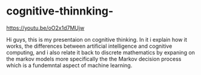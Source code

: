 # cognitive-thinnking-

https://youtu.be/oO2x1d7MUjw

Hi guys, this is my presentaion on cognitive thinking. In it i explain how it works, the differences between artificial intelligence and cognitive computing, and i also relate it back to discrete mathematics by expaning on the markov models more specifically the the Markov decision process which is a fundemntal aspect of machine learning.
